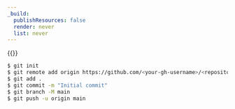 ```yaml
---
_build:
  publishResources: false
  render: never
  list: never
---
```


{{<render file="__create-github-repository-prefix.md">}}

```sh
$ git init
$ git remote add origin https://github.com/<your-gh-username>/<repository-name>
$ git add .
$ git commit -m "Initial commit"
$ git branch -M main
$ git push -u origin main
```
